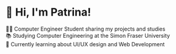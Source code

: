 # 👋 Hi, I'm Patrina!
🙋🏻 Computer Engineer Student sharing my projects and studies<br/>
📚 Studying Computer Engineering at the Simon Fraser University<br/>
💭 Currently learning about UI/UX design and Web Development<br/>

<!-- # Projects Overview -->
<!-- # 💻 Tech Stack -->
<!-- Badges from https://github.com/Ileriayo/markdown-badges -->
<!--
![C](https://img.shields.io/badge/c-%2300599C.svg?style=for-the-badge&logo=c&logoColor=white)
![C++](https://img.shields.io/badge/c++-%2300599C.svg?style=for-the-badge&logo=c%2B%2B&logoColor=white)
![Java](https://img.shields.io/badge/java-%23ED8B00.svg?style=for-the-badge&logo=openjdk&logoColor=white)
![VHDL](https://img.shields.io/badge/VHDL-666666.svg?style=for-the-badge&logo=css3&logoColor=white)
![MATLAB](https://img.shields.io/badge/MATLAB-0062a1.svg?style=for-the-badge&logo=css3&logoColor=white)
![Assembly](https://img.shields.io/badge/Assembly-2e52aa.svg?style=for-the-badge&logo=tailwind-css&logoColor=white)
![JavaScript](https://img.shields.io/badge/javascript-%23323330.svg?style=for-the-badge&logo=javascript&logoColor=%23F7DF1E)
![Python](https://img.shields.io/badge/python-3670A0?style=for-the-badge&logo=python&logoColor=ffdd54)
![React](https://img.shields.io/badge/react-%2320232a.svg?style=for-the-badge&logo=react&logoColor=%2361DAFB)
![TypeScript](https://img.shields.io/badge/typescript-%23007ACC.svg?style=for-the-badge&logo=typescript&logoColor=white)
![GraphQL](https://img.shields.io/badge/-GraphQL-E10098?style=for-the-badge&logo=graphql&logoColor=white)
-->


